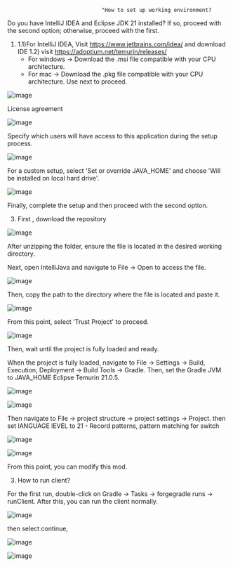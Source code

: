                                   "How to set up working environment?
Do you have IntelliJ IDEA and Eclipse JDK 21 installed? If so, proceed with the second option; otherwise, proceed with the first.

1)
   1.1)For IntelliJ IDEA, Visit https://www.jetbrains.com/idea/ and download IDE
   1.2) visit https://adoptium.net/temurin/releases/
   - For windows
     -> Download the .msi file compatible with your CPU architecture.
   - For mac
     -> Download the .pkg file compatible with your CPU architecture.
Use next to proceed.

![image](https://github.com/user-attachments/assets/154f7fbd-9a1f-4761-bc9f-d294ff1a8ff1)

License agreement

![image](https://github.com/user-attachments/assets/60e3b7b6-2bc5-455f-ab89-1237a309b336)

Specify which users will have access to this application during the setup process.

![image](https://github.com/user-attachments/assets/f4949501-c6ba-48bb-a707-1e22ebe0967f)

For a custom setup, select 'Set or override JAVA_HOME' and choose 'Will be installed on local hard drive'.

![image](https://github.com/user-attachments/assets/03b5b033-30c3-49f0-a32e-2195a0d7c47c)


 Finally, complete the setup and then proceed with the second option.

3) First , download the repository

![image](https://github.com/user-attachments/assets/95351b25-f9b8-45aa-900a-433ae3b19ea0)

After unzipping the folder, ensure the file is located in the desired working directory.

Next, open IntelliJava and navigate to File -> Open to access the file.

![image](https://github.com/user-attachments/assets/d70b84b1-4d3f-4d60-af40-1f3bf4be0c57)

Then, copy the path to the directory where the file is located and paste it.

![image](https://github.com/user-attachments/assets/e3a6a13e-8ec1-4b7c-8f66-6d3b543d2ff2)

From this point, select 'Trust Project' to proceed.

![image](https://github.com/user-attachments/assets/2bf540d2-170f-4a93-9061-8d3cdc7b7bbc)

Then, wait until the project is fully loaded and ready.

When the project is fully loaded, navigate to File -> Settings -> Build, Execution, Deployment -> Build Tools -> Gradle. Then, set the Gradle JVM to JAVA_HOME Eclipse Temurin 21.0.5.

![image](https://github.com/user-attachments/assets/062fce6f-d9db-49ad-a512-e6092fd8cd27)

![image](https://github.com/user-attachments/assets/ed861316-b65e-49b4-9601-6d42ab6d7241)

Then navigate to File -> project structure -> project settings -> Project. then set lANGUAGE lEVEL to 21 - Record patterns, pattern matching for switch

![image](https://github.com/user-attachments/assets/0c46a19f-fda8-4b4c-92a8-e5fdf4163bf3)

![image](https://github.com/user-attachments/assets/17b4d3d7-b97b-42f3-93c7-fbaf58faa31f)

From this point, you can modify this mod.

3) How to run client?

For the first run, double-click on Gradle -> Tasks -> forgegradle runs -> runClient. After this, you can run the client normally.

![image](https://github.com/user-attachments/assets/28b66558-d969-4eaf-bf55-841e35743856)

then select continue,

![image](https://github.com/user-attachments/assets/44e90710-742a-4889-ab74-7e6017bc884c)

![image](https://github.com/user-attachments/assets/ed610576-fdb5-483e-8e53-0cbf3f2974e3)





   


